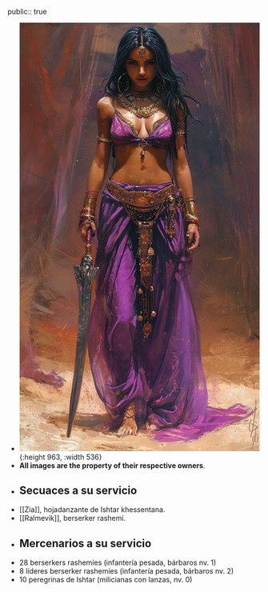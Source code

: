 public:: true

- ![WhatsApp Image 2025-02-23 at 16.25.27.jpeg](../assets/WhatsApp_Image_2025-02-23_at_16.25.27_1740340945380_0.jpeg){:height 963, :width 536}
- **All images are the property of their respective owners**.
- ## Secuaces a su servicio
- [[Zia]], hojadanzante de Ishtar khessentana.
- [[Ralmevik]], berserker rashemí.
- ## Mercenarios a su servicio
- 28 berserkers rashemíes (infantería pesada, bárbaros nv. 1)
- 8 líderes berserker rashemíes (infantería pesada, bárbaros nv. 2)
- 10 peregrinas de Ishtar (milicianas con lanzas, nv. 0)